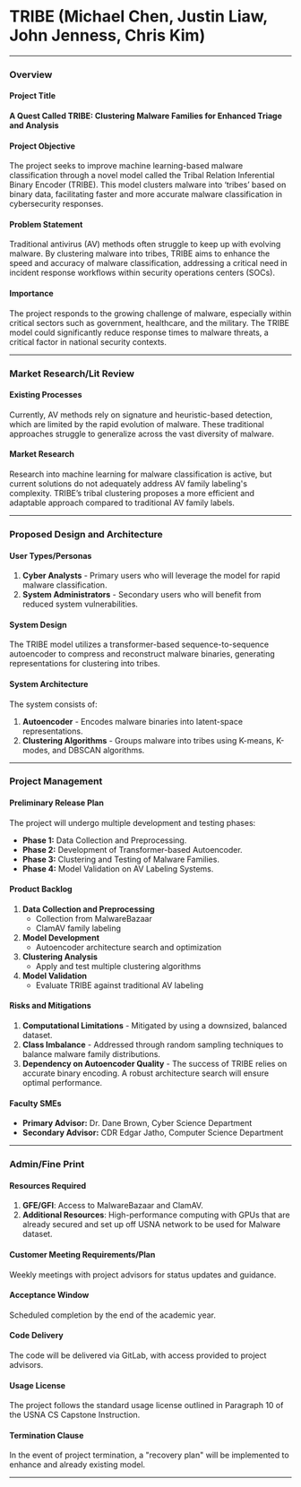 # TRIBE (Michael Chen, Justin Liaw, John Jenness, Chris Kim)

---

### Overview

#### Project Title
**A Quest Called TRIBE: Clustering Malware Families for Enhanced Triage and Analysis**

#### Project Objective
The project seeks to improve machine learning-based malware classification through a novel model called the Tribal Relation Inferential Binary Encoder (TRIBE). This model clusters malware into ‘tribes’ based on binary data, facilitating faster and more accurate malware classification in cybersecurity responses.

#### Problem Statement
Traditional antivirus (AV) methods often struggle to keep up with evolving malware. By clustering malware into tribes, TRIBE aims to enhance the speed and accuracy of malware classification, addressing a critical need in incident response workflows within security operations centers (SOCs).

#### Importance
The project responds to the growing challenge of malware, especially within critical sectors such as government, healthcare, and the military. The TRIBE model could significantly reduce response times to malware threats, a critical factor in national security contexts.

---

### Market Research/Lit Review

#### Existing Processes
Currently, AV methods rely on signature and heuristic-based detection, which are limited by the rapid evolution of malware. These traditional approaches struggle to generalize across the vast diversity of malware.

#### Market Research
Research into machine learning for malware classification is active, but current solutions do not adequately address AV family labeling's complexity. TRIBE’s tribal clustering proposes a more efficient and adaptable approach compared to traditional AV family labels.

---

### Proposed Design and Architecture

#### User Types/Personas
1. **Cyber Analysts** - Primary users who will leverage the model for rapid malware classification.
2. **System Administrators** - Secondary users who will benefit from reduced system vulnerabilities.

#### System Design
The TRIBE model utilizes a transformer-based sequence-to-sequence autoencoder to compress and reconstruct malware binaries, generating representations for clustering into tribes.

#### System Architecture
The system consists of:
1. **Autoencoder** - Encodes malware binaries into latent-space representations.
2. **Clustering Algorithms** - Groups malware into tribes using K-means, K-modes, and DBSCAN algorithms.

---

### Project Management

#### Preliminary Release Plan
The project will undergo multiple development and testing phases:
- **Phase 1:** Data Collection and Preprocessing.
- **Phase 2:** Development of Transformer-based Autoencoder.
- **Phase 3:** Clustering and Testing of Malware Families.
- **Phase 4:** Model Validation on AV Labeling Systems.

#### Product Backlog
1. **Data Collection and Preprocessing**
   - Collection from MalwareBazaar
   - ClamAV family labeling
2. **Model Development**
   - Autoencoder architecture search and optimization
3. **Clustering Analysis**
   - Apply and test multiple clustering algorithms
4. **Model Validation**
   - Evaluate TRIBE against traditional AV labeling

#### Risks and Mitigations
1. **Computational Limitations** - Mitigated by using a downsized, balanced dataset.
2. **Class Imbalance** - Addressed through random sampling techniques to balance malware family distributions.
3. **Dependency on Autoencoder Quality** - The success of TRIBE relies on accurate binary encoding. A robust architecture search will ensure optimal performance.

#### Faculty SMEs
- **Primary Advisor:** Dr. Dane Brown, Cyber Science Department
- **Secondary Advisor:** CDR Edgar Jatho, Computer Science Department

---

### Admin/Fine Print

#### Resources Required
1. **GFE/GFI**: Access to MalwareBazaar and ClamAV.
2. **Additional Resources**: High-performance computing with GPUs that are already secured and set up off USNA network to be used for Malware dataset.

#### Customer Meeting Requirements/Plan
Weekly meetings with project advisors for status updates and guidance.

#### Acceptance Window
Scheduled completion by the end of the academic year.

#### Code Delivery
The code will be delivered via GitLab, with access provided to project advisors.

#### Usage License
The project follows the standard usage license outlined in Paragraph 10 of the USNA CS Capstone Instruction.

#### Termination Clause
In the event of project termination, a "recovery plan" will be implemented to enhance and already existing model.

---


